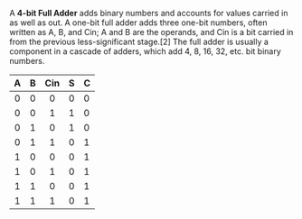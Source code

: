 A **4-bit Full Adder** adds binary numbers and accounts for values carried in as well as out. A one-bit full adder adds three one-bit numbers, often written as A, B, and Cin; A and B are the operands, and Cin is a bit carried in from the previous less-significant stage.[2] The full adder is usually a component in a cascade of adders, which add 4, 8, 16, 32, etc. bit binary numbers.

| A | B | Cin | S | C |
| :---: | :---: | :---: | :---: | :--- |
| 0 | 0 | 0 | 0 | 0 |
| 0 | 0 | 1 | 1 | 0 |
| 0 | 1 | 0 | 1 | 0 |
| 0 | 1 | 1 | 0 | 1 |
| 1 | 0 | 0 | 0 | 1 |
| 1 | 0 | 1 | 0 | 1 |
| 1 | 1 | 0 | 0 | 1 |
| 1 | 1 | 1 | 0 | 1 |
